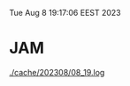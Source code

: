 Tue Aug  8 19:17:06 EEST 2023
# JAM
<a href='./cache/202308/08_19.log'>./cache/202308/08_19.log</a>
